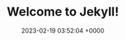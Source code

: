 ---
layout: test22
permalink: /
title:  "Welcome to Jekyll!"
date:   2023-02-19 03:52:04 +0000
categories: jekyll update
---